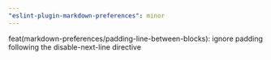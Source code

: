 ```yaml
---
"eslint-plugin-markdown-preferences": minor
---
```


feat(markdown-preferences/padding-line-between-blocks): ignore padding following the disable-next-line directive
